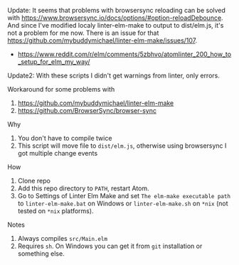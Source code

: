 Update: It seems that problems with browsersync reloading can be solved with https://www.browsersync.io/docs/options/#option-reloadDebounce. And since I've modified localy linter-elm-make to output to dist/elm.js, it's not a problem for me now. There is an issue for that https://github.com/mybuddymichael/linter-elm-make/issues/107.

- https://www.reddit.com/r/elm/comments/5zbhvo/atomlinter_200_how_to_setup_for_elm_my_way/

Update2: With these scripts I didn't get warnings from linter, only errors.


Workaround for some problems with

1. https://github.com/mybuddymichael/linter-elm-make
2. https://github.com/BrowserSync/browser-sync

Why

1. You don't have to compile twice
2. This script will move file to `dist/elm.js`, otherwise using browsersync I got multiple change events

How

1. Clone repo
2. Add this repo directory to `PATH`, restart Atom.
3. Go to Settings of Linter Elm Make and set `The elm-make executable path` to `linter-elm-make.bat` on Windows or `linter-elm-make.sh` on `*nix` (not tested on `*nix` platforms).

Notes

1. Always compiles `src/Main.elm`
2. Requires `sh`. On Windows you can get it from `git` installation or something else.
